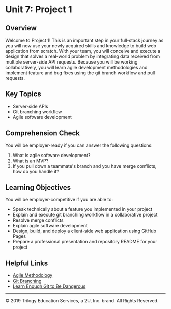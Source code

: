 # Unit 7: Project 1

## Overview

Welcome to Project 1! This is an important step in your full-stack journey as you will now use your newly acquired skills and knowledge to build web application from scratch. With your team, you will conceive and execute a design that solves a real-world problem by integrating data received from multiple server-side API requests. Because you will be working collaboratively, you will learn agile development methodologies and implement feature and bug fixes using the git branch workflow and pull requests.

## Key Topics

- Server-side APIs
- Git branching workflow
- Agile software development

## Comprehension Check

You will be employer-ready if you can answer the following questions:

1. What is agile software development?
2. What is an MVP?
3. If you pull down a teammate's branch and you have merge conflicts, how do you handle it?

## Learning Objectives

You will be employer-competitive if you are able to:

- Speak technically about a feature you implemented in your project
- Explain and execute git branching workflow in a collaborative project
- Resolve merge conflicts
- Explain agile software development
- Design, build, and deploy a client-side web application using GitHub Pages
- Prepare a professional presentation and repository README for your project

## Helpful Links

- [Agile Methodology](https://en.wikipedia.org/wiki/Agile_software_development)
- [Git Branching](https://git-scm.com/book/en/v2/Git-Branching-Branching-Workflows)
- [Learn Enough Git to Be Dangerous](https://www.learnenough.com/git-tutorial/getting_started)

---

© 2019 Trilogy Education Services, a 2U, Inc. brand. All Rights Reserved.
